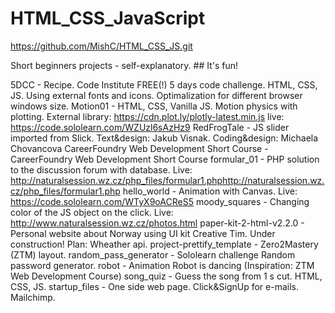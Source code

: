# HTML_CSS_JavaScript
https://github.com/MishC/HTML_CSS_JS.git

Short beginners projects - self-explanatory. ## It's fun!

5DCC     - Recipe. Code Institute FREE(!) 5 days code challenge. HTML, CSS, JS. Using external fonts and icons. Optimalization for different browser windows size.
Motion01 - HTML, CSS, Vanilla JS. Motion physics with plotting. External library: https://cdn.plot.ly/plotly-latest.min.js live: https://code.sololearn.com/WZUzl6sAzHz9
RedFrogTale - JS slider imported from Slick. Text&design: Jakub Visnak. Coding&design: Michaela Chovancova
CareerFoundry Web Development Short Course - CareerFoundry Web Development Short Course
formular_01 - PHP solution to the discussion forum with database. Live: http://naturalsession.wz.cz/php_files/formular1.phphttp://naturalsession.wz.cz/php_files/formular1.php
hello_world - Animation with Canvas. Live: https://code.sololearn.com/WTyX9oACReS5
moody_squares - Changing color of the JS object on the click. Live: http://www.naturalsession.wz.cz/photos.html
paper-kit-2-html-v2.2.0 - Personal website about Norway using UI kit Creative Tim. Under construction! Plan: Wheather api.
project-prettify_template - Zero2Mastery (ZTM) layout.
random_pass_generator - Sololearn challenge Random password generator.
robot - Animation Robot is dancing (Inspiration: ZTM Web Development Course)
song_quiz - Guess the song from 1 s cut. HTML, CSS, JS.
startup_files - One side web page. Click&SignUp for e-mails. Mailchimp.




